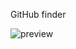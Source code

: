 GitHub finder

![preview](https://user-images.githubusercontent.com/100389856/230559262-5d21e8c6-c7ed-49b3-993f-ffd057955c06.png)
